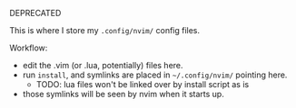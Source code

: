 DEPRECATED

This is where I store my `.config/nvim/` config files.  

Workflow:

- edit the .vim (or .lua, potentially) files here.
- run `install`, and symlinks are placed in `~/.config/nvim/` pointing here.
  - TODO: lua files won't be linked over by install script as is
- those symlinks will be seen by nvim when it starts up.
